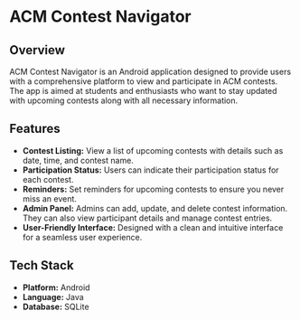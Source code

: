 # ACM Contest Navigator

## Overview
ACM Contest Navigator is an Android application designed to provide users with a comprehensive platform to view and participate in ACM contests. The app is aimed at students and enthusiasts who want to stay updated with upcoming contests along with all necessary information.

## Features
- **Contest Listing:** View a list of upcoming contests with details such as date, time, and contest name.
- **Participation Status:** Users can indicate their participation status for each contest.
- **Reminders:** Set reminders for upcoming contests to ensure you never miss an event.
- **Admin Panel:** Admins can add, update, and delete contest information. They can also view participant details and manage contest entries.
- **User-Friendly Interface:** Designed with a clean and intuitive interface for a seamless user experience.

## Tech Stack
- **Platform:** Android
- **Language:** Java
- **Database:** SQLite
